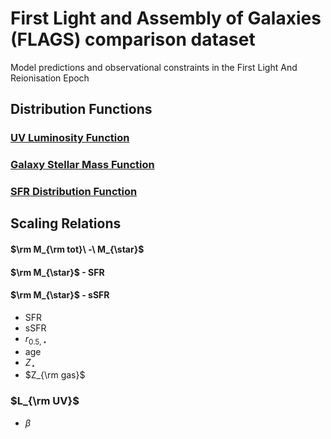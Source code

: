 # First Light and Assembly of Galaxies (FLAGS) comparison dataset
Model predictions and observational constraints in the First Light And Reionisation Epoch


## Distribution Functions

### [UV Luminosity Function](docs/df/LUV.md)

### [Galaxy Stellar Mass Function](docs/df/Mstar.md)

### [SFR Distribution Function](docs/df/SFR.md)

## Scaling Relations

#### $\rm M_{\rm tot}\ -\ M_{\star}$
#### $\rm M_{\star}$ - SFR
#### $\rm M_{\star}$ - sSFR

- SFR
- sSFR
- $r_{0.5, \star}$
- age
- $Z_{\star}$
- $Z_{\rm gas}$

### $L_{\rm UV}$

- $\beta$
